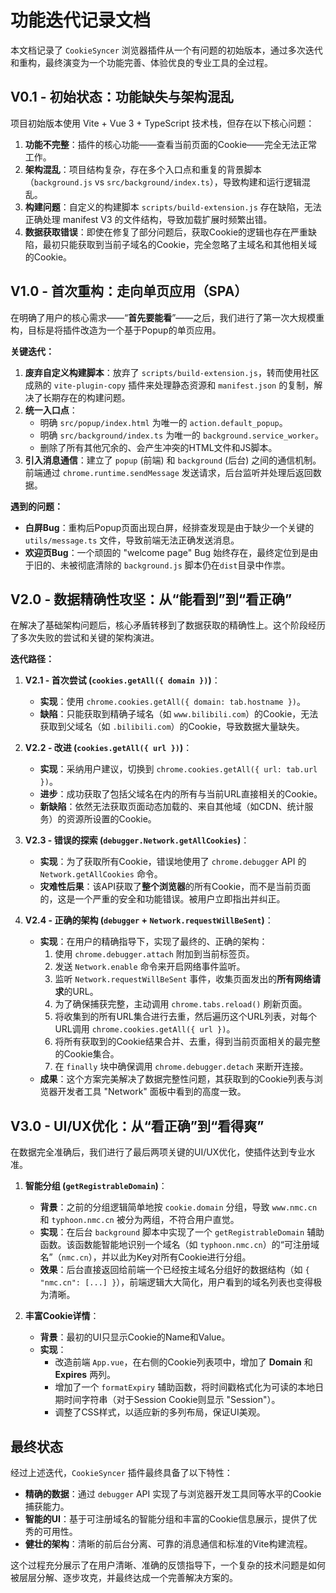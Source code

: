 # 功能迭代记录文档

本文档记录了 `CookieSyncer` 浏览器插件从一个有问题的初始版本，通过多次迭代和重构，最终演变为一个功能完善、体验优良的专业工具的全过程。

## V0.1 - 初始状态：功能缺失与架构混乱

项目初始版本使用 Vite + Vue 3 + TypeScript 技术栈，但存在以下核心问题：

1.  **功能不完整**：插件的核心功能——查看当前页面的Cookie——完全无法正常工作。
2.  **架构混乱**：项目结构复杂，存在多个入口点和重复的背景脚本（`background.js` vs `src/background/index.ts`），导致构建和运行逻辑混乱。
3.  **构建问题**：自定义的构建脚本 `scripts/build-extension.js` 存在缺陷，无法正确处理 manifest V3 的文件结构，导致加载扩展时频繁出错。
4.  **数据获取错误**：即使在修复了部分问题后，获取Cookie的逻辑也存在严重缺陷，最初只能获取到当前子域名的Cookie，完全忽略了主域名和其他相关域的Cookie。

## V1.0 - 首次重构：走向单页应用（SPA）

在明确了用户的核心需求——“**首先要能看**”——之后，我们进行了第一次大规模重构，目标是将插件改造为一个基于Popup的单页应用。

**关键迭代：**

1.  **废弃自定义构建脚本**：放弃了 `scripts/build-extension.js`，转而使用社区成熟的 `vite-plugin-copy` 插件来处理静态资源和 `manifest.json` 的复制，解决了长期存在的构建问题。
2.  **统一入口点**：
    *   明确 `src/popup/index.html` 为唯一的 `action.default_popup`。
    *   明确 `src/background/index.ts` 为唯一的 `background.service_worker`。
    *   删除了所有其他冗余的、会产生冲突的HTML文件和JS脚本。
3.  **引入消息通信**：建立了 `popup` (前端) 和 `background` (后台) 之间的通信机制。前端通过 `chrome.runtime.sendMessage` 发送请求，后台监听并处理后返回数据。

**遇到的问题：**

*   **白屏Bug**：重构后Popup页面出现白屏，经排查发现是由于缺少一个关键的 `utils/message.ts` 文件，导致前端无法正确发送消息。
*   **欢迎页Bug**：一个顽固的 "welcome page" Bug 始终存在，最终定位到是由于旧的、未被彻底清除的 `background.js` 脚本仍在`dist`目录中作祟。

## V2.0 - 数据精确性攻坚：从“能看到”到“看正确”

在解决了基础架构问题后，核心矛盾转移到了数据获取的精确性上。这个阶段经历了多次失败的尝试和关键的架构演进。

**迭代路径：**

1.  **V2.1 - 首次尝试 (`cookies.getAll({ domain })`)**：
    *   **实现**：使用 `chrome.cookies.getAll({ domain: tab.hostname })`。
    *   **缺陷**：只能获取到精确子域名（如 `www.bilibili.com`）的Cookie，无法获取到父域名（如 `.bilibili.com`）的Cookie，导致数据大量缺失。

2.  **V2.2 - 改进 (`cookies.getAll({ url })`)**：
    *   **实现**：采纳用户建议，切换到 `chrome.cookies.getAll({ url: tab.url })`。
    *   **进步**：成功获取了包括父域名在内的所有与当前URL直接相关的Cookie。
    *   **新缺陷**：依然无法获取页面动态加载的、来自其他域（如CDN、统计服务）的资源所设置的Cookie。

3.  **V2.3 - 错误的探索 (`debugger.Network.getAllCookies`)**：
    *   **实现**：为了获取所有Cookie，错误地使用了 `chrome.debugger` API 的 `Network.getAllCookies` 命令。
    *   **灾难性后果**：该API获取了**整个浏览器**的所有Cookie，而不是当前页面的，这是一个严重的安全和功能错误。被用户立即指出并纠正。

4.  **V2.4 - 正确的架构 (`debugger` + `Network.requestWillBeSent`)**：
    *   **实现**：在用户的精确指导下，实现了最终的、正确的架构：
        1.  使用 `chrome.debugger.attach` 附加到当前标签页。
        2.  发送 `Network.enable` 命令来开启网络事件监听。
        3.  监听 `Network.requestWillBeSent` 事件，收集页面发出的**所有网络请求**的URL。
        4.  为了确保捕获完整，主动调用 `chrome.tabs.reload()` 刷新页面。
        5.  将收集到的所有URL集合进行去重，然后遍历这个URL列表，对每个URL调用 `chrome.cookies.getAll({ url })`。
        6.  将所有获取到的Cookie结果合并、去重，得到当前页面相关的最完整的Cookie集合。
        7.  在 `finally` 块中确保调用 `chrome.debugger.detach` 来断开连接。
    *   **成果**：这个方案完美解决了数据完整性问题，其获取到的Cookie列表与浏览器开发者工具 "Network" 面板中看到的高度一致。

## V3.0 - UI/UX优化：从“看正确”到“看得爽”

在数据完全准确后，我们进行了最后两项关键的UI/UX优化，使插件达到专业水准。

1.  **智能分组 (`getRegistrableDomain`)**：
    *   **背景**：之前的分组逻辑简单地按 `cookie.domain` 分组，导致 `www.nmc.cn` 和 `typhoon.nmc.cn` 被分为两组，不符合用户直觉。
    *   **实现**：在后台 `background` 脚本中实现了一个 `getRegistrableDomain` 辅助函数。该函数能智能地识别一个域名（如 `typhoon.nmc.cn`）的“可注册域名”（`nmc.cn`），并以此为Key对所有Cookie进行分组。
    *   **效果**：后台直接返回给前端一个已经按主域名分组好的数据结构（如 `{ "nmc.cn": [...] }`），前端逻辑大大简化，用户看到的域名列表也变得极为清晰。

2.  **丰富Cookie详情**：
    *   **背景**：最初的UI只显示Cookie的Name和Value。
    *   **实现**：
        *   改造前端 `App.vue`，在右侧的Cookie列表项中，增加了 **Domain** 和 **Expires** 两列。
        *   增加了一个 `formatExpiry` 辅助函数，将时间戳格式化为可读的本地日期时间字符串（对于Session Cookie则显示 "Session"）。
        *   调整了CSS样式，以适应新的多列布局，保证UI美观。

## 最终状态

经过上述迭代，`CookieSyncer` 插件最终具备了以下特性：

*   **精确的数据**：通过 `debugger` API 实现了与浏览器开发工具同等水平的Cookie捕获能力。
*   **智能的UI**：基于可注册域名的智能分组和丰富的Cookie信息展示，提供了优秀的可用性。
*   **健壮的架构**：清晰的前后台分离、可靠的消息通信和标准的Vite构建流程。

这个过程充分展示了在用户清晰、准确的反馈指导下，一个复杂的技术问题是如何被层层分解、逐步攻克，并最终达成一个完善解决方案的。
